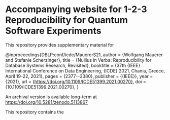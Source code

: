 # Accompanying website for 1-2-3 Reproducibility for Quantum Software Experiments

This repository provides supplementary material for 

@inproceedings{DBLP:conf/icde/MauererS21,
  author    = {Wolfgang Mauerer and
               Stefanie Scherzinger},
  title     = {Nullius in Verba: Reproducibility for Database Systems Research, Revisited},
  booktitle = {37th {IEEE} International Conference on Data Engineering, {ICDE} 2021,
               Chania, Greece, April 19-22, 2021},
  pages     = {2377--2380},
  publisher = {{IEEE}},
  year      = {2021},
  url       = {https://doi.org/10.1109/ICDE51399.2021.00270},
  doi       = {10.1109/ICDE51399.2021.00270},
}

An archival version is available long-term at https://doi.org/10.5281/zenodo.5113867

This repository contains the 
